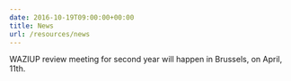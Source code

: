```yaml
---
date: 2016-10-19T09:00:00+00:00
title: News
url: /resources/news
---
```


WAZIUP review meeting for second year will happen in Brussels, on April, 11th.
